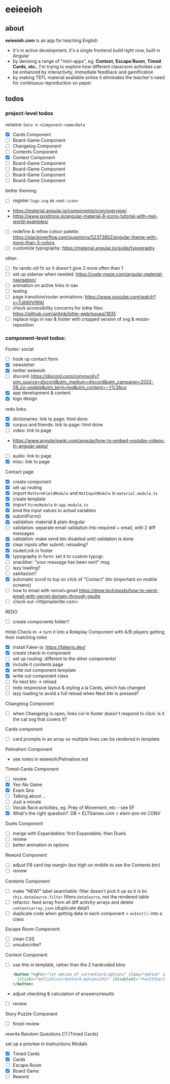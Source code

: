 # eeieeioh

## about

__eeieeioh.com__ is an app for teaching English
* it's in active development, it's a single frontend build right now, built in Angular
* by devising a range of "mini-apps", eg. __Context__, __Escape Room__, __Timed Cards__, __etc.__, I'm trying to explore how different classroom activities can be enhanced by interactivity, immediate feedback and gamification
* by making TEFL material available online it eliminates the teacher's need for continuous reproduction on paper

## todos

### project-level todos

rename: `Data` -> `<Component-name>Data`
- [x] Cards Component
- [ ] Board-Game Component
- [ ] Changelog Component
- [ ] Contents Component
- [x] Context Component
- [ ] Board-Game Component
- [ ] Board-Game Component
- [ ] Board-Game Component
- [ ] Board-Game Component

better theming:
- [ ] register `logo.svg` as `<mat-icon>`
* <https://material.angular.io/components/icon/overview/>
* <https://www.positronx.io/angular-material-8-icons-tutorial-with-real-world-examples/>
- [ ] redefine & refine colour palette: <https://stackoverflow.com/questions/52373852/angular-theme-with-more-than-3-colors>
- [ ] customize typography: <https://material.angular.io/guide/typography>

other:
- [ ] fix rando util fn so it doesn't give 2 more often than 1
- [ ] set up sidenav when needed: <https://code-maze.com/angular-material-navigation/>
- [ ] animation on active links in nav
- [ ] testing
- [ ] page transition/router animations: <https://www.youtube.com/watch?v=7JA90VI9fAI>
- [ ] check accessibility concerns for lottie files: <https://github.com/airbnb/lottie-web/issues/1935>
- [ ] replace logo in nav & footer with cropped version of svg & resize-reposition

### component-level todos:
Footer:
  social
  - [ ] hook up contact form
  - [x] newsletter
  - [x] twitter eeieeioh
  - [ ] discord: <https://discord.com/community?utm_source=discord&utm_medium=discord&utm_campaign=2022-06_co-update&utm_term=log&utm_content=--t%3Aco>
  - [x] app development & content
  - [x] logo design

  redo links:
  - [x] dictionaries: link to page: html done
  - [x] corpus and friends: link to  page: html done
  - [ ] video: link to  page
  * <https://www.angularjswiki.com/angular/how-to-embed-youtube-videos-in-angular-apps/>
  - [ ] audio: link to  page
  - [x] misc: link to  page

Contact page
- [x] create component
- [x] set up routing
- [x] import `MatFormFieldModule` and `MatInputModule` in `material.module.ts`
- [x] create template
- [x] import `FormsModule` in `app.module.ts`
- [x] bind the input values to actual variables
- [x] submitForm()
- [x] validation: material & plain Angular
- [ ] validation: separate email validation into required + email, with 2 diff messages
- [x] validation: make send btn disabled until validation is done
- [x] clear inputs after submit: reloading?
- [x] routerLink in footer
- [x] typography in form: set it to custom typogr.
- [ ] snackbar: "your message has been sent" msg
- [ ] lazy loading?
- [ ] sanitazion?
- [x] automatic scroll to top on click of "Contact" btn (important on mobile screens)
- [ ] how to email with vercel+gmail <https://drew.tech/posts/how-to-send-email-with-vercel-domain-through-gsuite>
- [ ] check out <httpmailerlite.com>

REDO
- [ ] create components folder?

Hotel Check-in -> turn it into a Roleplay Component with A/B players getting their matching roles
- [x] install Faker-js: <https://fakerjs.dev/>
- [x] create check-in component
- [ ] set up routing: different to the other components!
- [x] include it contents page
- [x] write out component template
- [x] write out component class
- [ ] fix next btn -> reload
- [ ] redo responsive layout & styling a la Cards, which has changed
- [ ] lazy loading to avoid a full reload when Next btn is pressed?

Changelog Component
- [ ] when Changelog is open, links col in footer doesn't respond to click: is it the cat svg that covers it?

Cards component
- [ ] card prompts in an array so multiple lines can be rendered in template

Pelmalism Component
* see notes in eeieeioh/Pelmalism.md

Timed-Cards Component
- [ ] review
- [x] Yes-No Game
- [x] Exam Qns
- [ ] Talking about ...
- [ ] Just a minute
- [ ] Vocab Race activities, eg. Prep of Movement, etc – see EF
- [x] What's the right question?: DB > ELTGames.com > elem-pre-int CONV

Duels Component
- [ ] merge with Expandables: first Expandable, then Duels
- [ ] review
- [ ] better animation in options

Reword Component
- [ ] adjust FB card top margin (too high on mobile to see the Contents btn)
- [ ] review

Contents Component
- [ ] make "NEW!" label searchable: filter doesn't pick it up as it is bc `this.dataSource.filter` filters `dataSource`, not the rendered table
- [ ] refactor: feed array from all diff activity-arrays and delete `contentsarray.json` (duplicate data!)
- [ ] duplicate code when getting data in each component > `onInit()`: into a class

Escape Room Component
- [ ] clean CSS
- [ ] unsubscribe?

Context Component
- [ ] use this in template, rather than the 2 hardcoded btns
  ```html
  <button *ngFor="let option of currentCard.options" class="option" id="btn-A"
    (click)="onClick(currentCard.options[0])" [disabled]="!hasItStarted">{{option}}
  </button>
  ```
- adjust checking & calculation of answers/results
- [ ] review

Story Puzzle Component
- [ ] finish review

rewrite Random Questions C1 (Timed Cards)

set up a preview in Instructions Modals
- [x] Timed Cards
- [x] Cards
- [ ] Escape Room
- [x] Board Game
- [ ] Reword
